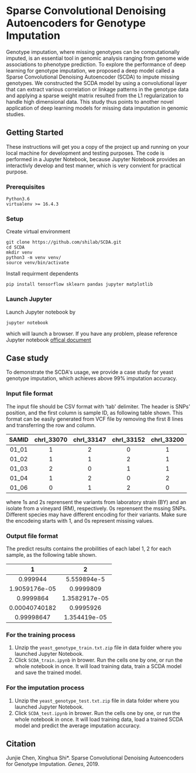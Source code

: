 # Sparse Convolutional Denoising Autoencoders for Genotype Imputation
Genotype imputation, where missing genotypes can be computationally imputed, is an essential tool in genomic analysis ranging from genome wide associations to phenotype prediction. To explore the performance of deep learning for genotype imputation, we proposed a deep model called a Sparse Convolutional Denoising Autoencoder (SCDA) to impute missing genotypes. We constructed the SCDA model by using a convolutional layer that can extract various correlation or linkage patterns in the genotype data and applying a sparse weight matrix resulted from the L1 regularization to handle high dimensional data. This study thus points to another novel application of deep learning models for missing data imputation in genomic studies. 

## Getting Started
These instructions will get you a copy of the project up and running on your local machine for development and testing purposes. The code is performed in a Jupyter Notebook, because Jupyter Notebook provides an interactivly develop and test manner, which is very convient for practical purpose. 

### Prerequisites
```
Python3.6 
virtualenv >= 16.4.3
```

### Setup
Create virtual environment
```
git clone https://github.com/shilab/SCDA.git
cd SCDA
mkdir venv
python3 -m venv venv/
source venv/bin/activate
```

Install requirment dependents
```
pip install tensorflow sklearn pandas jupyter matplotlib
```

### Launch Jupyter
Launch Jupyter notebook by 
``` 
jupyter notebook 
```
which will launch a browser. If you have any problem, please reference Jupyter notebook [offical document](https://jupyter-notebook.readthedocs.io/en/stable/)

## Case study 
To demonstrate the SCDA's usage, we provide a case study for yeast genotype imputation, which achieves above 99% imputation accuracy.

### Input file format 
The input file should be CSV format with 'tab' delimiter. The header is SNPs' position, and the first column is sample ID, as following table shown. This format can be easily generated from VCF file by removing the first 8 lines and transferring the row and column.

| SAMID | chrI_33070 | chrI_33147 | chrI_33152 | chrI_33200 |
|:-----:|:----------:|:----------:|:----------:|:----------:|
| 01_01 |      1     |      2     |      0     |      1     |
| 01_02 |      1     |      1     |      2     |      1     |
| 01_03 |      2     |      0     |      1     |      1     |
| 01_04 |      1     |      2     |      0     |      2     |
| 01_06 |      0     |      1     |      2     |      0     |

where 1s and 2s reprensent the variants from laboratory strain (BY) and an isolate from a vineyard (RM), respectively. 0s reprensent the mssing SNPs. Different species may have different encoding for their variants. Make sure the encodeing starts with 1, and 0s represent missing values. 

### Output file format
The predict results contains the probilities of each label 1, 2 for each sample, as the following table shown.

|    1     |      2      |
|:-----:|:----------:|
| 0.999944 | 5.559894e-5 |
| 1.9059176e-05 |      0.9999809     |
| 0.9999864 |      1.3582917e-05    |
| 0.00040740182 |      0.9995926     |
| 0.99998647 |      1.354419e-05     |


### For the training process 
1. Unzip the `yeast_genotype_train.txt.zip` file in data folder where you launched Jupyter Notebook.
2. Click `SCDA_train.ipynb` in brower. Run the cells one by one, or run the whole notebook in once. It will load training data, train a SCDA model and save the trained model.

### For the imputation process
1. Unzip the `yeast_genotype_test.txt.zip` file in data folder where you launched Jupyter Notebook.
2. Click `SCDA_test.ipynb` in brower. Run the cells one by one, or run the whole notebook in once. It will load training data, load a trained SCDA model and predict the average imputation accuracy.

## Citation
Junjie Chen, Xinghua Shi\*. Sparse Convolutional Denoising Autoencoders for Genotype Imputation. *Genes*, 2019.